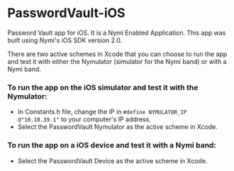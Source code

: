 # PasswordVault-iOS
Password Vault app for iOS. It is a Nymi Enabled Application. This app was built using Nymi's iOS SDK version 2.0.

There are two active schemes in Xcode that you can choose to run the app and test it with either the Nymulator (simulator for the Nymi band) or with a Nymi band.

### To run the app on the iOS simulator and test it with the Nymulator:
- In Constants.h file, change the IP in `#define NYMULATOR_IP @"10.18.39.1"` to your computer's IP address.
- Select the PasswordVault Nymulator as the active scheme in Xcode.

### To run the app on a iOS device and test it with a Nymi band:
- Select the PasswordVault Device as the active scheme in Xcode.
